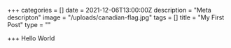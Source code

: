 +++
categories = []
date = 2021-12-06T13:00:00Z
description = "Meta descripton"
image = "/uploads/canadian-flag.jpg"
tags = []
title = "My First Post"
type = ""

+++
Hello World